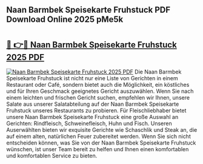 ## Naan Barmbek Speisekarte Fruhstuck PDF Download Online 2025 pMe5k

# <h2><a href="http://gc69lsy.nevu.top/?p=Naan+Barmbek+Speisekarte+Fruhstuck">🔗 👉🔴 Naan Barmbek Speisekarte Fruhstuck 2025 PDF</a></h2>

[![Naan Barmbek Speisekarte Fruhstuck 2025 PDF](https://i.imgur.com/dBaPXMq.png)](http://gc69lsy.nevu.top/?p=Naan+Barmbek+Speisekarte+Fruhstuck)
Die Naan Barmbek Speisekarte Fruhstuck ist nicht nur eine Liste von Gerichten in einem Restaurant oder Café, sondern bietet auch die Möglichkeit, ein köstliches und für Ihren Geschmack geeignetes Gericht auszuwählen. Wenn Sie nach einem leichten und frischen Gericht suchen, empfehlen wir Ihnen, unsere Salate aus unserer Salatabteilung auf der Naan Barmbek Speisekarte Fruhstuck unseres Restaurants zu probieren. Für Fleischliebhaber bietet unsere Naan Barmbek Speisekarte Fruhstuck eine große Auswahl an Gerichten: Rindfleisch, Schweinefleisch, Huhn und Fisch. Unseren Auserwählten bieten wir exquisite Gerichte wie Schaschlik und Steak an, die auf einem alten, natürlichen Feuer zubereitet werden. Wenn Sie sich nicht entscheiden können, was Sie von der Naan Barmbek Speisekarte Fruhstuck wünschen, ist unser Team bereit zu helfen und Ihnen einen komfortablen und komfortablen Service zu bieten.
